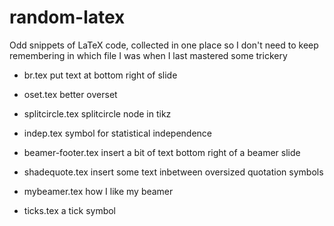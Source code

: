 # random-latex

Odd snippets of LaTeX code, collected in one place so I don't need to
keep remembering in which file I was when I last mastered some
trickery

-   br.tex put text at bottom right of slide

-   oset.tex better overset

-   splitcircle.tex splitcircle node in tikz

-   indep.tex symbol for statistical independence

-   beamer-footer.tex insert a bit of text bottom right of a beamer slide

-   shadequote.tex insert some text inbetween oversized quotation symbols

-   mybeamer.tex how I like my beamer

-   ticks.tex a tick symbol
